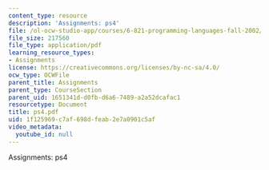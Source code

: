 ```yaml
---
content_type: resource
description: 'Assignments: ps4'
file: /ol-ocw-studio-app/courses/6-821-programming-languages-fall-2002/1f125969c7af698dfeab2e7a0901c5af_ps4.pdf
file_size: 217560
file_type: application/pdf
learning_resource_types:
- Assignments
license: https://creativecommons.org/licenses/by-nc-sa/4.0/
ocw_type: OCWFile
parent_title: Assignments
parent_type: CourseSection
parent_uid: 1651341d-d0fb-d6a6-7489-a2a52dcafac1
resourcetype: Document
title: ps4.pdf
uid: 1f125969-c7af-698d-feab-2e7a0901c5af
video_metadata:
  youtube_id: null
---
```

Assignments: ps4
